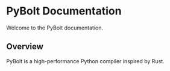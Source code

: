 # PyBolt Documentation

Welcome to the PyBolt documentation.

## Overview

PyBolt is a high-performance Python compiler inspired by Rust.

